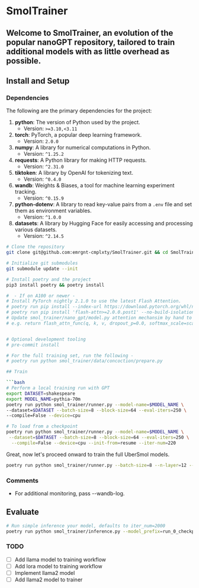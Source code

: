 # SmolTrainer

Welcome to SmolTrainer, an evolution of the popular nanoGPT repository, tailored to train additional models with as little overhead as possible.
---

## Install and Setup

### Dependencies

The following are the primary dependencies for the project:

1. **python**: The version of Python used by the project.
   - Version: `>=3.10,<3.11`
2. **torch**: PyTorch, a popular deep learning framework.
   - Version: `2.0.0`
3. **numpy**: A library for numerical computations in Python.
   - Version: `^1.25.2`
4. **requests**: A Python library for making HTTP requests.
   - Version: `^2.31.0`
5. **tiktoken**: A library by OpenAI for tokenizing text.
   - Version: `^0.4.0`
6. **wandb**: Weights & Biases, a tool for machine learning experiment tracking.
   - Version: `^0.15.9`
7. **python-dotenv**: A library to read key-value pairs from a `.env` file and set them as environment variables.
   - Version: `^1.0.0`
8. **datasets**: A library by Hugging Face for easily accessing and processing various datasets.
   - Version: `^2.14.5`

```bash
# Clone the repository
git clone git@github.com:emrgnt-cmplxty/SmolTrainer.git && cd SmolTrainer

# Initialize git submodules
git submodule update --init

# Install poetry and the project
pip3 install poetry && poetry install

#  - If on A100 or newer - 
# Install PyTorch nightly 2.1.0 to use the latest Flash Attention.
# poetry run pip install --index-url https://download.pytorch.org/whl/nightly/cu118 --pre 'torch>=2.1.0dev'
# poetry run pip install 'flash-attn>=2.0.0.post1' --no-build-isolation
# Update smol_trainer/nano_gpt/model.py attention mechansim by hand to use flash_attn
# e.g. return flash_attn_func(q, k, v, dropout_p=0.0, softmax_scale=scale, causal=True)


# Optional development tooling
# pre-commit install

# For the full training set, run the following -
# poetry run python smol_trainer/data/concoction/prepare.py

## Train

```bash
# Perform a local training run with GPT
export DATASET=shakespeare
export MODEL_NAME=pythia-70m
poetry run python smol_trainer/runner.py --model-name=$MODEL_NAME \
--dataset=$DATASET --batch-size=8 --block-size=64 --eval-iters=250 \
--compile=False --device=cpu 

# To load from a checkpoint
poetry run python smol_trainer/runner.py --model-name=$MODEL_NAME \
 --dataset=$DATASET --batch-size=8 --block-size=64 --eval-iters=250 \
  --compile=False --device=cpu --init-from=resume --iter-num=220

```

Great, now let's proceed onward to train the full UberSmol models.

```bash
poetry run python smol_trainer/runner.py --batch-size=8 --n-layer=12 --n-head=12 --n-embd=768 --dataset=concoction  --gradient-accumulation-steps=40 --wandb-log --eval-iters=250
```

### Comments

* For additional monitoring, pass --wandb-log.

## Evaluate

```bash
# Run simple inference your model, defaults to iter_num=2000
poetry run python smol_trainer/inference.py --model_prefix=run_0_checkpoint__mode_moe__n_layer_12__n_head_4__n_embd_128__n_experts_8__top_k_experts_8
```

### TODO

- [ ] Add llama model to training workflow
- [ ] Add lora model to training workflow
- [ ] Implement llama2 model
- [ ] Add llama2 model to trainer
